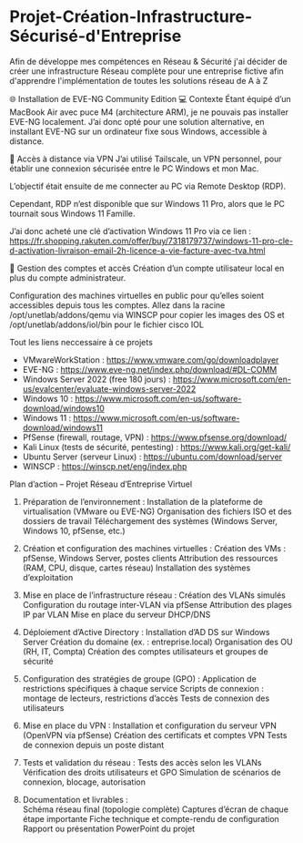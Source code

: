# Projet-Création-Infrastructure-Sécurisé-d'Entreprise
Afin de développe mes compétences en Réseau & Sécurité j'ai décider de créer une infrastructure Réseau complète pour une entreprise fictive afin d'apprendre l'implémentation de toutes les solutions réseau de A à Z

🌐 Installation de EVE-NG Community Edition
💻 Contexte
Étant équipé d’un MacBook Air avec puce M4 (architecture ARM), je ne pouvais pas installer EVE-NG localement. J’ai donc opté pour une solution alternative, en installant EVE-NG sur un ordinateur fixe sous Windows, accessible à distance.

🔐 Accès à distance via VPN
J’ai utilisé Tailscale, un VPN personnel, pour établir une connexion sécurisée entre le PC Windows et mon Mac.

L’objectif était ensuite de me connecter au PC via Remote Desktop (RDP).

Cependant, RDP n’est disponible que sur Windows 11 Pro, alors que le PC tournait sous Windows 11 Famille.

J’ai donc acheté une clé d’activation Windows 11 Pro via ce lien : https://fr.shopping.rakuten.com/offer/buy/7318179737/windows-11-pro-cle-d-activation-livraison-email-2h-licence-a-vie-facture-avec-tva.html

👤 Gestion des comptes et accès
Création d’un compte utilisateur local en plus du compte administrateur.

Configuration des machines virtuelles en  public pour qu’elles soient accessibles depuis tous les comptes.
 Allez dans la racine /opt/unetlab/addons/qemu via WINSCP pour copier les images des OS et /opt/unetlab/addons/iol/bin pour le fichier cisco IOL


  Tout les liens neccessaire à ce projets
  - VMwareWorkStation : https://www.vmware.com/go/downloadplayer
  - EVE-NG : https://www.eve-ng.net/index.php/download/#DL-COMM
  - Windows Server 2022 (free 180 jours) : https://www.microsoft.com/en-us/evalcenter/evaluate-windows-server-2022
  - Windows 10 : https://www.microsoft.com/en-us/software-download/windows10
  - Windows 11 : https://www.microsoft.com/en-us/software-download/windows11
  - PfSense (firewall, routage, VPN) : https://www.pfsense.org/download/
  - Kali Linux (tests de sécurité, pentesting) : https://www.kali.org/get-kali/
  - Ubuntu Server (serveur Linux) : https://ubuntu.com/download/server
  - WINSCP : https://winscp.net/eng/index.php

  
Plan d’action – Projet Réseau d’Entreprise Virtuel

  1. Préparation de l’environnement :
    Installation de la plateforme de virtualisation (VMware ou EVE-NG)
    Organisation des fichiers ISO et des dossiers de travail
    Téléchargement des systèmes (Windows Server, Windows 10, pfSense, etc.)

  2. Création et configuration des machines virtuelles :
  Création des VMs : pfSense, Windows Server, postes clients
  Attribution des ressources (RAM, CPU, disque, cartes réseau)
  Installation des systèmes d’exploitation

  3. Mise en place de l’infrastructure réseau :
    Création des VLANs simulés
    Configuration du routage inter-VLAN via pfSense
    Attribution des plages IP par VLAN
    Mise en place du serveur DHCP/DNS

  4. Déploiement d’Active Directory :
    Installation d’AD DS sur Windows Server
    Création du domaine (ex. : entreprise.local)
    Organisation des OU (RH, IT, Compta)
    Création des comptes utilisateurs et groupes de sécurité

  5. Configuration des stratégies de groupe (GPO) :
    Application de restrictions spécifiques à chaque service
    Scripts de connexion : montage de lecteurs, restrictions d’accès
    Tests de connexion des utilisateurs

  6. Mise en place du VPN :
    Installation et configuration du serveur VPN (OpenVPN via pfSense)
    Création des certificats et comptes VPN
    Tests de connexion depuis un poste distant

  7. Tests et validation du réseau :
    Tests des accès selon les VLANs
    Vérification des droits utilisateurs et GPO
    Simulation de scénarios de connexion, blocage, autorisation

  8. Documentation et livrables :  
    Schéma réseau final (topologie complète)
    Captures d’écran de chaque étape importante
    Fiche technique et compte-rendu de configuration
    Rapport ou présentation PowerPoint du projet
